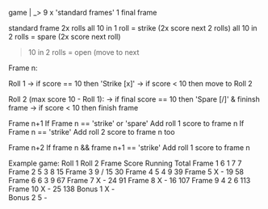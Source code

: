 game
|
\_> 9 x 'standard frames'
      1 final frame
       
standard frame
2x rolls
all 10 in 1 roll = strike (2x score next 2 rolls)
all 10 in 2 rolls = spare (2x score next roll)
> 10 in 2 rolls = open (move to next

Frame n:

Roll 1 -> if score == 10 then 'Strike [x]'
      \-> if score < 10 then move to Roll 2

Roll 2 (max score 10 - Roll 1):
       -> if final score == 10 then 'Spare [/]' & fininsh frame
      \-> if score < 10 then finish frame

Frame n+1
If Frame n == 'strike' or 'spare'
Add roll 1 score to frame n
If Frame n == 'strike'
Add roll 2 score to frame n too

Frame n+2
If frame n && frame n+1 == 'strike'
Add roll 1 score to frame n

Example game:
         Roll 1    Roll 2    Frame Score   Running Total
Frame 1    6          1           7             7
Frame 2    5          3           8             15
Frame 3    9          /           15            30
Frame 4    5          4           9             39
Frame 5    X          -           19            58
Frame 6    6          3           9             67
Frame 7    X          -           24            91
Frame 8    X          -           16            107
Frame 9    4          2           6             113
Frame 10   X          -           25            138
Bonus 1    X          -                         
Bonus 2    5          -                         